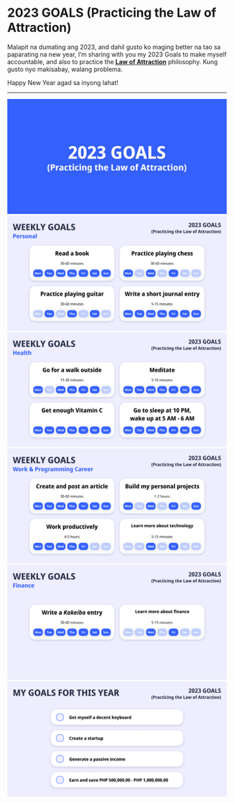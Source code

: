 # 2023 GOALS (Practicing the Law of Attraction)

Malapit na dumating ang 2023, and dahil gusto ko maging better na tao sa paparating na new year, I’m sharing with you my 2023 Goals to make myself accountable, and also to practice the **[Law of Attraction](https://www.verywellmind.com/understanding-and-using-the-law-of-attraction-3144808)** philosophy. Kung gusto nyo makisabay, walang problema.

Happy New Year agad sa inyong lahat!

---

<img src="2023 Goals.png" />
<img src="Personal_ Daily & Weekly Goals.png" />
<img src="Health_ Daily & Weekly Goals.png" />
<img src="Work & Programming Career_ Daily & Weekly Goals.png" />
<img src="Finance_ Daily & Weekly Goals.png" />
<img src="My Goals for this Year.png" />

<!-- ## DAILY & WEEKLY GOALS

### Hobbies & Learning

- [ ] Read a book (30-60 minutes, every day)
- [ ] Practice playing acoustic guitar (30-60 minutes, 3x a week)
- [ ] Practice playing chess (30-60 minutes, 3x a week)
- [ ] Write a short journal entry (5-15 minutes, every day)

### Health

- [ ] Go for a walk outside (15-30 minutes, 4-5x a week)
- [ ] Meditate (5-10 minutes, every day)
- [ ] Go to sleep at 10 PM, wake up at 5 AM - 6 AM (every day)
- [ ] Get enough Vitamin C (every day)

### Work & Programming Career

- [ ] Post a learning article/material (1-3x a week)
- [ ] Build a productive work routine (5 hours, every week day)
- [ ] Build your personal project/s (1-2 hours, 4x a week)
- [ ] Learn more about technology (15-30 minutes, 2x a week)

### Finance

- [ ] Write a *[Kakeibo](https://www.moneyunder30.com/kakeibo-the-japanese-budget-method-explained)* entry (5-15 minutes, every day)
- [ ] Learn more about finance (10-15 minutes, 1-3x a week)

## MY GOALS FOR THIS YEAR

- [ ] Get myself a decent electronic keyboard
- [ ] Create a startup
- [ ] Generate a passive income
- [ ] Earn and save PHP 500,000.00 - PHP 1,000,000.00
 -->
